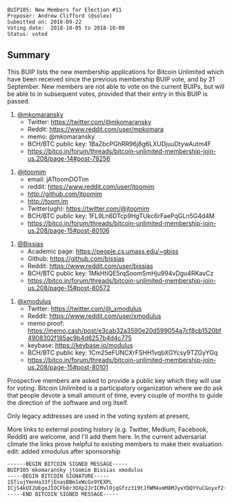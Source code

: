     BUIP105: New Members for Election #11
    Proposer: Andrew Clifford (@solex)
    Submitted on: 2018-09-22
    Voting date:  2018-10-05 to 2018-10-09
    Status: voted

Summary
-------

This BUIP lists the new membership applications for Bitcoin Unlimited
which have been received since the previous membership BUIP vote, and by
21 September. New members are not able to vote on the current BUIPs, but
will be able to in subsequent votes, provided that their entry in this
BUIP is passed.

1.  [@mkomaransky](https://bitco.in/forum/members/9094/ "wikilink")
    -   Twitter: <https://twitter.com/@mkomaransky>
    -   Reddit: <https://www.reddit.com/user/mpkomara>
    -   memo: @mkomaransky
    -   BCH/BTC public key: 1BaZbcPGhRR96j8g6LXUDjuuDtywAutm4F
    -   <https://bitco.in/forum/threads/bitcoin-unlimited-membership-join-us.208/page-14#post-79256>

<!-- -->

1.  [@jtoomim](https://bitco.in/forum/members/584/ "wikilink")
    -   email: jATtoomDOTim
    -   reddit: <https://www.reddit.com/user/jtoomim>
    -   <http://github.com/jtoomim>
    -   <http://toom.im>
    -   Twitter(ugh): <https://twitter.com/@jtoomim>
    -   BCH/BTC public key: 1FL9Ln6DTcp9HgTUkc6rFaePqGLn5G4d4M
    -   <https://bitco.in/forum/threads/bitcoin-unlimited-membership-join-us.208/page-15#post-80106>

<!-- -->

1.  [@Bissias](https://bitco.in/forum/members/7602/ "wikilink")
    -   Academic page: <https://people.cs.umass.edu/~gbiss>
    -   Github: <https://github.com/bissias>
    -   Reddit: <https://www.reddit.com/user/bissias>
    -   BCH/BTC public key: 1MkHtiQE5rqSoomSmHju994vDgu4RKavCz
    -   <https://bitco.in/forum/threads/bitcoin-unlimited-membership-join-us.208/page-15#post-80572>

<!-- -->

1.  [@xmodulus](https://bitco.in/forum/members/9233/ "wikilink")
    -   Twitter: <https://twitter.com/@_xmodulus>
    -   Reddit: <https://www.reddit.com/user/xmodulus>
    -   memo proof:
        <https://memo.cash/post/e3cab32a3590e20d599054a7cf8cb1520bf4908302f185ac9b4d6257b4d4c775>
    -   keybase: <https://keybase.io/modulus>
    -   BCH/BTC public key: 1Cm25eFUNCXrFSHH1vqbXGYcsy9TZGyYGq
    -   <https://bitco.in/forum/threads/bitcoin-unlimited-membership-join-us.208/page-15#post-80101>

Prospective members are asked to provide a public key which they will
use for voting. Bitcoin Unlimited is a participatory organization where
we do ask that people devote a small amount of time, every couple of
months to guide the direction of the software and org itself.

Only legacy addresses are used in the voting system at present,

More links to external posting history (e.g. Twitter, Medium, Facebook,
Reddit) are welcome, and I'll add them here. In the current adversarial
climate the links prove helpful to existing members to make their
evaluation. edit: added xmodulus after sponsorship

    ------BEGIN BITCOIN SIGNED MESSAGE-----
    BUIP105 mkomaransky jtoomim Bissias xmodulus
    -----BEGIN BITCOIN SIGNATURE-----
    15TiujYmnHa33fjEnasBBm1eWcGx9YEXPL
    ICjS4kUI2UEgoJIOCFb8r3OXp2JrICMvlOjqGfzz319tJfWM4xmM8MJyxYDQYYuCGoyxf2+Cdba3emSuoZu4hlg=
    -----END BITCOIN SIGNED MESSAGE-----
